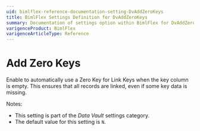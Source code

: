 ```yaml
---
uid: bimlflex-reference-documentation-setting-DvAddZeroKeys
title: BimlFlex Settings Definition for DvAddZeroKeys
summary: Documentation of settings option within BimlFlex for DvAddZeroKeys
varigenceProduct: BimlFlex
varigenceArticleType: Reference
---
```


# Add Zero Keys

Enable to automatically use a Zero Key for Link Keys when the key column is empty. This ensures that all records are linked, even if some key data is missing.

Notes:

* This setting is part of the *Data Vault* settings category.
* The default value for this setting is `N`.